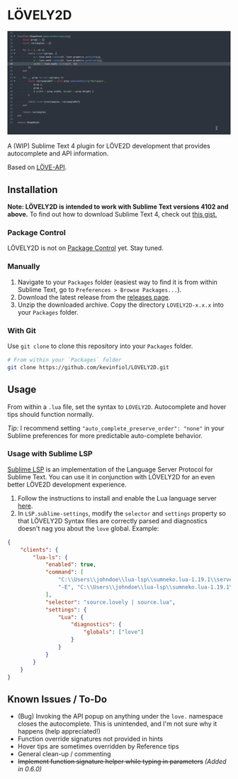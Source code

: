 # LÖVELY2D

![video demo](demo.gif)

A (WIP) Sublime Text 4 plugin for LÖVE2D development that provides autocomplete and API information.

Based on [LÖVE-API](https://github.com/love2d-community/love-api).

## Installation

**Note: LÖVELY2D is intended to work with Sublime Text versions 4102 and above.** To find out how to download Sublime Text 4, check out [this gist.](https://gist.github.com/jfcherng/7bf4103ea486d1f67b7970e846b3a619)

### Package Control

LÖVELY2D is not on [Package Control](https://packagecontrol.io/) yet. Stay tuned.

### Manually

1. Navigate to your `Packages` folder (easiest way to find it is from within Sublime Text, go to `Preferences > Browse Packages...`).
2. Download the latest release from the [releases page](https://github.com/kevinfiol/LOVELY2D/releases).
3. Unzip the downloaded archive. Copy the directory `LOVELY2D-x.x.x` into your `Packages` folder.

### With Git

Use `git clone` to clone this repository into your `Packages` folder.

```bash
# From within your `Packages` folder
git clone https://github.com/kevinfiol/LOVELY2D.git
```

## Usage

From within a `.lua` file, set the syntax to `LOVELY2D`. Autocomplete and hover tips should function normally.

*Tip:* I recommend setting `"auto_complete_preserve_order": "none"` in your Sublime preferences for more predictable auto-complete behavior.

### Usage with Sublime LSP

[Sublime LSP](https://github.com/sublimelsp/LSP) is an implementation of the Language Server Protocol for Sublime Text. You can use it in conjunction with LÖVELY2D for an even better LÖVE2D development experience.

1. Follow the instructions to install and enable the Lua language server [here](https://lsp.sublimetext.io/language_servers/#lua).
2. In `LSP.sublime-settings`, modify the `selector` and `settings` property so that LÖVELY2D Syntax files are correctly parsed and diagnostics doesn't nag you about the `love` global. Example:

```json
{
    "clients": {
        "lua-ls": {
            "enabled": true,
            "command": [
                "C:\\Users\\johndoe\\lua-lsp\\sumneko.lua-1.19.1\\server\\bin\\Windows\\lua-language-server.exe",
                "-E", "C:\\Users\\johndoe\\lua-lsp\\sumneko.lua-1.19.1\\server\\main.lua"
            ],
            "selector": "source.lovely | source.lua",
            "settings": {
                "Lua": {
                    "diagnostics": {
                        "globals": ["love"]
                    }
                }
            }
        }
    }
}

```

## Known Issues / To-Do

* (Bug) Invoking the API popup on anything under the `love.` namespace closes the autocomplete. This is unintended, and I'm not sure why it happens (help appreciated!)
* Function override signatures not provided in hints
* Hover tips are sometimes overridden by Reference tips
* General clean-up / commenting
* ~~Implement function signature helper while typing in parameters~~ *(Added in 0.6.0)*
